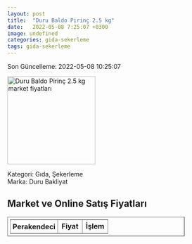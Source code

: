 ```yaml
---
layout: post
title:  "Duru Baldo Pirinç 2.5 kg"
date:   2022-05-08 7:25:07 +0300
image: undefined
categories: gida-sekerleme
tags: gida-sekerleme
---
```


Son Güncelleme: 2022-05-08 10:25:07

<img src="undefined" width="200" alt="Duru Baldo Pirinç 2.5 kg market fiyatları" />

Kategori: Gıda, Şekerleme
<br />
Marka: Duru Bakliyat

<h2>Market ve Online Satış Fiyatları</h2>

<table border="1" style="padding: 5px;width:80%;">
  <tr>
    <td style="padding: 5px;"><strong>Perakendeci</strong></td>
    <td><strong>Fiyat</strong></td>
    <td><strong>İşlem</strong></td>
  </tr>
  
</table>
